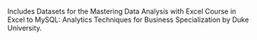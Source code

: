 Includes Datasets for the Mastering Data Analysis with Excel Course in Excel to MySQL: Analytics Techniques for Business Specialization by Duke University.
